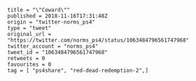 ```
title = "\"Coward\""
published = 2018-11-16T17:31:48Z
origin = "twitter-norms_ps4"
type = "tweet"
original_url = "https://twitter.com/norms_ps4/status/1063484796561747968"
twitter_account = "norms_ps4"
tweet_id = "1063484796561747968"
retweets = 0
favourites = 0
tag = [ "ps4share", "red-dead-redemption-2",]
```

<p class='image'><img src='https://mnf.m17s.net/2018/11/16/DsJByNmWsAEtBL-.jpg' alt=''></p>

